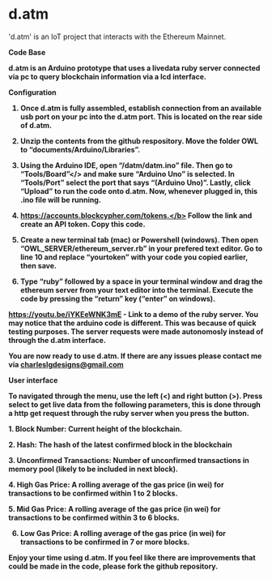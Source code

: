 # d.atm
'd.atm' is an IoT project that interacts with the Ethereum Mainnet.

<b>Code Base<b/> 

<b>d.atm<b> is an Arduino prototype that uses a livedata ruby server connected via pc to query blockchain information via a lcd interface.    

<b>Configuration</b>

1. Once <b>d.atm<b/> is fully assembled, establish connection from an available usb port on your pc into the d.atm port. This is located on the rear side of <b>d.atm.</b> 

 2. Unzip the contents from the github respository. Move the folder OWL to “documents/Arduino/Libraries”.

3. Using the Arduino IDE, open <b>“/datm/datm.ino”</b> file. Then go to <b>“Tools/Board”</> and make sure <b>“Arduino Uno”</b> is selected. In <b>“Tools/Port”</b> select the port that says “(Arduino Uno)”. Lastly, click “Upload” to run the code onto d.atm. Now, whenever plugged in, this .ino file will be running. 

 4. <b>https://accounts.blockcypher.com/tokens.</b>
Follow the link and create an API token. Copy this code. 

5. Create a new terminal tab (mac) or Powershell (windows). Then open <b>“OWL_SERVER/ethereum_server.rb”</b> in your prefered text editor. Go to line 10 and replace “yourtoken” with your code you copied earlier, then save. 

6. Type <b>“ruby”</b> followed by a space in your terminal window and drag the ethereum server from your text editor into the terminal. Execute the code by pressing the “return” key (<b>“enter”<b/> on windows). 

 <b>https://youtu.be/iYKEeWNK3mE</b> - Link to a demo of the ruby server. You may notice that the arduino code is different. This was because of quick testing purposes. The server requests were made autonomosly instead of through the <b>d.atm<b/> interface. 

You are now ready to use d.atm. If there are any issues please contact me via <b>charleslgdesigns@gmail.com</b>

<b>User interface</b>

To navigated through the menu, use the left (<) and right button (>). Press select to get live data from the following parameters, this is done through a http get request through the ruby server when you press the button. 

 <b>1. Block Number:</b> 
Current height of the blockchain.

 <b>2. Hash:</b>
The hash of the latest confirmed block in the blockchain

<b>3. Unconfirmed Transactions:<b/>
Number of unconfirmed transactions in memory pool (likely to be included in next block).

<b>4. High Gas Price:<b/>
A rolling average of the gas price (in wei) for transactions to be confirmed within 1 to 2 blocks.

 <b>5. Mid Gas Price:</b>
A rolling average of the gas price (in wei) for transactions to be confirmed within 3 to 6 blocks.

6. Low Gas Price:
A rolling average of the gas price (in wei) for transactions to be confirmed in 7 or more blocks.

Enjoy your time using d.atm. If you feel like there are improvements that could be made in the code, please fork the github repository.
 



